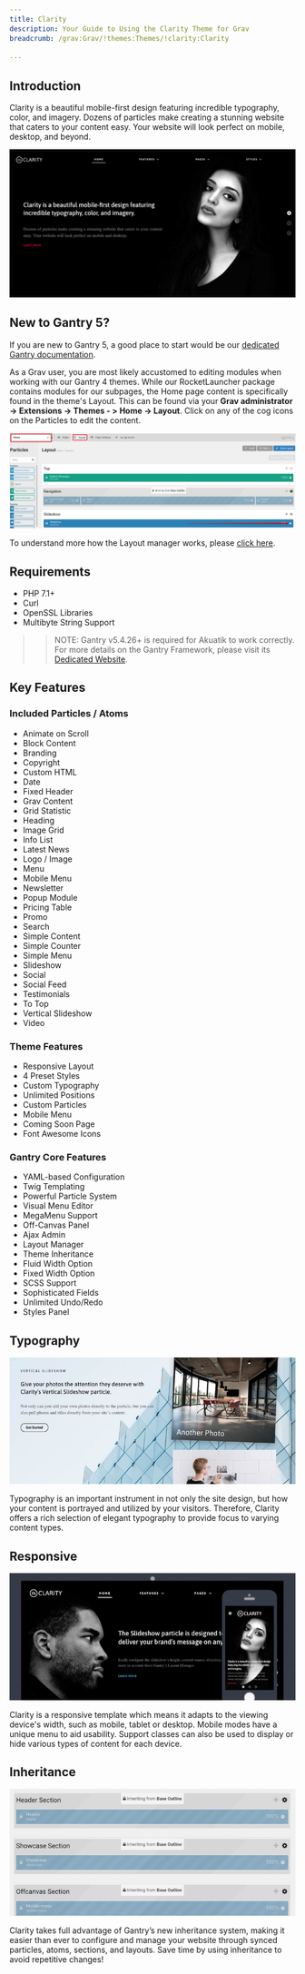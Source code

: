 ```yaml
---
title: Clarity
description: Your Guide to Using the Clarity Theme for Grav
breadcrumb: /grav:Grav/!themes:Themes/!clarity:Clarity

---
```


Introduction
-----

Clarity is a beautiful mobile-first design featuring incredible typography, color, and imagery. Dozens of particles make creating a stunning website that caters to your content easy. Your website will look perfect on mobile, desktop, and beyond.

![](assets/clarity.png)

New to Gantry 5?
-----

If you are new to Gantry 5, a good place to start would be our [dedicated Gantry documentation](http://docs.gantry.org).

As a Grav user, you are most likely accustomed to editing modules when working with our Gantry 4 themes. While our RocketLauncher package contains modules for our subpages, the Home page content is specifically found in the theme's Layout. This can be found via your **Grav administrator -> Extensions -> Themes - > Home -> Layout**. Click on any of the cog icons on the Particles to edit the content.

![Home](assets/home.jpg)

To understand more how the Layout manager works, please [click here](http://docs.gantry.org/gantry5/configure/layout-manager).

Requirements
-----

* PHP 7.1+
* Curl
* OpenSSL Libraries
* Multibyte String Support

>> NOTE: Gantry v5.4.26+ is required for Akuatik to work correctly. For more details on the Gantry Framework, please visit its [Dedicated Website](http://gantry.org).

Key Features
-----

### Included Particles / Atoms

* Animate on Scroll
* Block Content
* Branding
* Copyright
* Custom HTML
* Date
* Fixed Header
* Grav Content
* Grid Statistic
* Heading
* Image Grid
* Info List
* Latest News
* Logo / Image
* Menu
* Mobile Menu
* Newsletter
* Popup Module
* Pricing Table
* Promo
* Search
* Simple Content
* Simple Counter
* Simple Menu
* Slideshow
* Social
* Social Feed
* Testimonials
* To Top
* Vertical Slideshow
* Video    

### Theme Features

* Responsive Layout
* 4 Preset Styles
* Custom Typography
* Unlimited Positions
* Custom Particles
* Mobile Menu
* Coming Soon Page
* Font Awesome Icons   

### Gantry Core Features

* YAML-based Configuration
* Twig Templating
* Powerful Particle System
* Visual Menu Editor
* MegaMenu Support
* Off-Canvas Panel
* Ajax Admin
* Layout Manager
* Theme Inheritance
* Fluid Width Option
* Fixed Width Option
* SCSS Support
* Sophisticated Fields
* Unlimited Undo/Redo
* Styles Panel   

## Typography

![Typography](assets/ft-2.jpg)

Typography is an important instrument in not only the site design, but how your content is portrayed and utilized by your visitors. Therefore, Clarity offers a rich selection of elegant typography to provide focus to varying content types.

## Responsive

![Responsive](assets/ft-3.jpg)

Clarity is a responsive template which means it adapts to the viewing device's width, such as mobile, tablet or desktop. Mobile modes have a unique menu to aid usability. Support classes can also be used to display or hide various types of content for each device.

## Inheritance

![Inheritance](assets/ft-4.jpg)

Clarity takes full advantage of Gantry’s new inheritance system, making it easier than ever to configure and manage your website through synced particles, atoms, sections, and layouts. Save time by using inheritance to avoid repetitive changes!
